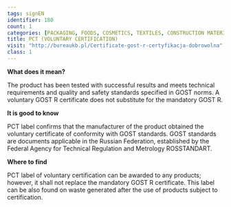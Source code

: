 ```yaml
---
tags: signEN
identifier: 180
count: 1
categories: [PACKAGING, FOODS, COSMETICS, TEXTILES, CONSTRUCTION MATERIALS, ELECTRONICS AND HOUSEHOLD APPLIANCES, TOYS, WASTE]
title: PCT (VOLUNTARY CERTIFICATION)
visit: "http://bureaukb.pl/Certificate-gost-r-certyfikacja-dobrowolna"
class: 1
---
```

**What does it mean?**

The product has been tested with successful results and meets technical requirements and quality and safety standards specified in GOST norms. A voluntary GOST R certificate does not substitute for the mandatory GOST R.

**It is good to know**

PCT label confirms that the manufacturer of the product obtained the voluntary certificate of conformity with GOST standards. GOST standards are documents applicable in the Russian Federation, established by the Federal Agency for Technical Regulation and Metrology ROSSTANDART.

**Where to find**

PCT label of voluntary certification can be awarded to any products; however, it shall not replace the mandatory GOST R certificate. This label can be also found on waste generated after the use of products subject to certification.